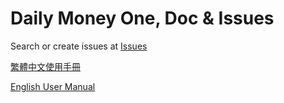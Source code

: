 # Daily Money One, Doc & Issues

Search or create issues at [Issues](https://github.com/colaorange/daily-money-one-doc/issues)

[繁體中文使用手冊](cht/README.md)

[English User Manual](eng/README.md)
